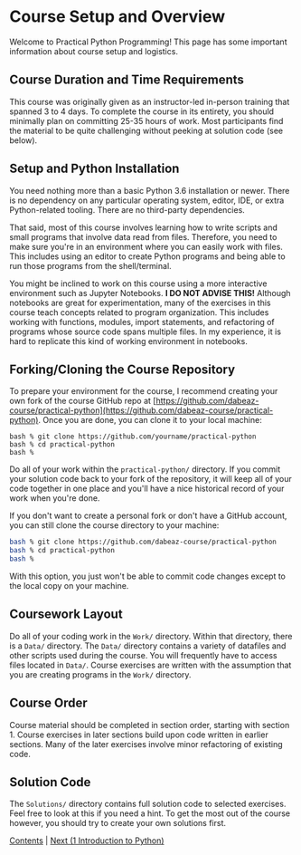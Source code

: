 # Course Setup and Overview

Welcome to Practical Python Programming!   This page has some important information
about course setup and logistics.

## Course Duration and Time Requirements

This course was originally given as an instructor-led in-person
training that spanned 3 to 4 days.  To complete the course in its
entirety, you should minimally plan on committing 25-35 hours of work.
Most participants find the material to be quite challenging without
peeking at solution code (see below).

## Setup and Python Installation

You need nothing more than a basic Python 3.6 installation or newer.
There is no dependency on any particular operating system, editor,
IDE, or extra Python-related tooling.  There are no third-party
dependencies.

That said, most of this course involves learning how to write scripts
and small programs that involve data read from files.  Therefore, you
need to make sure you're in an environment where you can easily work
with files.  This includes using an editor to create Python programs
and being able to run those programs from the shell/terminal.

You might be inclined to work on this course using a more interactive
environment such as Jupyter Notebooks. **I DO NOT ADVISE THIS!**
Although notebooks are great for experimentation, many of the
exercises in this course teach concepts related to program
organization.  This includes working with functions, modules, import
statements, and refactoring of programs whose source code spans
multiple files.  In my experience, it is hard to replicate this kind
of working environment in notebooks.

## Forking/Cloning the Course Repository

To prepare your environment for the course, I recommend creating your
own fork of the course GitHub repo at
[https://github.com/dabeaz-course/practical-python](https://github.com/dabeaz-course/practical-python).
Once you are done, you can clone it to your local machine:

```
bash % git clone https://github.com/yourname/practical-python
bash % cd practical-python
bash %
```

Do all of your work within the `practical-python/` directory.  If you
commit your solution code back to your fork of the repository, it will
keep all of your code together in one place and you'll have a nice
historical record of your work when you're done.

If you don't want to create a personal fork or don't have a GitHub account,
you can still clone the course directory to your machine:

```bash
bash % git clone https://github.com/dabeaz-course/practical-python
bash % cd practical-python
bash %
```

With this option, you just won't be able to commit code changes except
to the local copy on your machine.

## Coursework Layout

Do all of your coding work in the `Work/` directory.  Within that
directory, there is a `Data/` directory.  The `Data/` directory
contains a variety of datafiles and other scripts used during the
course. You will frequently have to access files located in `Data/`.
Course exercises are written with the assumption that you are creating
programs in the `Work/` directory.

## Course Order

Course material should be completed in section order, starting with
section 1.  Course exercises in later sections build upon code written in
earlier sections.  Many of the later exercises involve minor refactoring
of existing code.

## Solution Code

The `Solutions/` directory contains full solution code to selected
exercises.  Feel free to look at this if you need a hint.  To get the
most out of the course however, you should try to create your own
solutions first.

[Contents](Contents.md) \| [Next (1 Introduction to Python)](01_Introduction/00_Overview.md)
